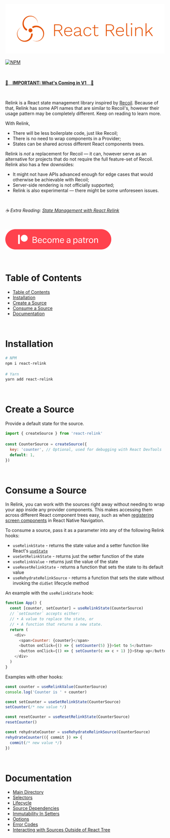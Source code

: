 [![Relink banner](https://raw.githubusercontent.com/chin98edwin/react-relink/main/assets/banner.png)](https://github.com/chin98edwin/react-relink)

[![NPM](https://img.shields.io/npm/v/react-relink.svg)](https://www.npmjs.com/package/react-relink)　

<br/>

[**🚧　IMPORTANT: What's Coming in V1　🚧**](https://github.com/chin98edwin/react-relink/blob/main/docs/whats-coming-in-v1.md)

<br/>

Relink is a React state management library inspired by [Recoil](https://recoiljs.org). Because of that, Relink has some API names that are similar to Recoil's, however their usage pattern may be completely different. Keep on reading to learn more.

With Relink,
* There will be less boilerplate code, just like Recoil;
* There is no need to wrap components in a Provider;
* States can be shared across different React components trees.

Relink is *not* a replacement for Recoil — it can, however serve as an alternative for projects that do not require the full feature-set of Recoil. Relink also has a few downsides:
* It might not have APIs advanced enough for edge cases that would otherwise be achievable with Recoil;
* Server-side rendering is not officially supported;
* Relink is also experimental — there might be some unforeseen issues.

<br/>

*☕️ Extra Reading: [State Management with React Relink](https://dev.to/chin98edwin/state-management-with-react-relink-3g9)*

<br/>

[![Become a Patreon](./assets/become-a-patron-button.svg)](https://www.patreon.com/bePatron?u=27931751)

<br/>

# Table of Contents
<!-- Automatically generated by VS Code -->
- [Table of Contents](#table-of-contents)
- [Installation](#installation)
- [Create a Source](#create-a-source)
- [Consume a Source](#consume-a-source)
- [Documentation](#documentation)

<br/>

# Installation

```sh
# NPM
npm i react-relink

# Yarn
yarn add react-relink
```

<br/>

# Create a Source

Provide a default state for the source.

```js
import { createSource } from 'react-relink'

const CounterSource = createSource({
  key: 'counter', // Optional, used for debugging with React DevTools
  default: 1,
})
```

<br/>

# Consume a Source

In Relink, you can work with the sources right away without needing to wrap your app inside any provider components. This makes accessing them across different React component trees easy, such as when [registering screen components](https://wix.github.io/react-native-navigation/docs/third-party-react-context#register-the-screen) in React Native Navigation.

To consume a source, pass it as a parameter into any of the following Relink hooks:
* `useRelinkState` - returns the state value and a setter function like React's [`useState`](https://reactjs.org/docs/hooks-state.html)
* `useSetRelinkState` - returns just the setter function of the state
* `useRelinkValue` - returns just the value of the state
* `useResetRelinkState` - returns a function that sets the state to its default value
* `useRehydrateRelinkSource` - returns a function that sets the state without invoking the `didSet` lifecycle method

An example with the `useRelinkState` hook:

```js
function App() {
  const [counter, setCounter] = useRelinkState(CounterSource)
  // `setCounter` accepts either:
  // • A value to replace the state, or
  // • A function that returns a new state.
  return (
    <div>
      <span>Counter: {counter}</span>
      <button onClick={() => { setCounter(5) }}>Set to 5</button>
      <button onClick={() => { setCounter(c => c + 1) }}>Step up</button>
    </div>
  )
}
```

Examples with other hooks:

```js
const counter = useRelinkValue(CounterSource)
console.log('Counter is ' + counter)
```

```js
const setCounter = useSetRelinkState(CounterSource)
setCounter(/* new value */)
```

```js
const resetCounter = useResetRelinkState(CounterSource)
resetCounter()
```

```js
const rehydrateCounter = useRehydrateRelinkSource(CounterSource)
rehydrateCounter(({ commit }) => {
  commit(/* new value */)
})
```

<br/>

# Documentation
* [Main Directory](https://github.com/chin98edwin/react-relink/blob/main/docs)
* [Selectors](https://github.com/chin98edwin/react-relink/blob/main/docs/selectors.md)
* [Lifecycle](https://github.com/chin98edwin/react-relink/blob/main/docs/lifecycle.md)
* [Source Dependencies](https://github.com/chin98edwin/react-relink/blob/main/docs/source-dependencies.md)
* [Immutability In Setters](https://github.com/chin98edwin/react-relink/blob/main/docs/immutability-in-setters.md)
* [Options](https://github.com/chin98edwin/react-relink/blob/main/docs/options.md)
* [Error Codes](https://github.com/chin98edwin/react-relink/blob/main/docs/error-codes.md)
* [Interacting with Sources Outside of React Tree](https://github.com/chin98edwin/react-relink/blob/main/docs/interacting-with-sources-outside-of-react-tree.md)

<br/>
